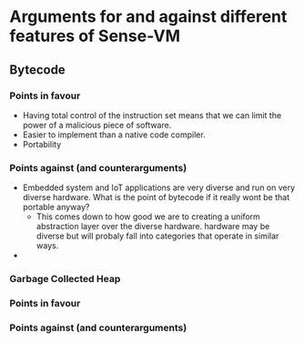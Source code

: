 

# Arguments for and against different features of Sense-VM



## Bytecode

### Points in favour

- Having total control of the instruction set means that we can limit
  the power of a malicious piece of software.
- Easier to implement than a native code compiler.
- Portability

### Points against (and counterarguments)

- Embedded system and IoT applications are very diverse and run on
  very diverse hardware. What is the point of bytecode if it really
  wont be that portable anyway?
  - This comes down to how good we are to creating a uniform abstraction
    layer over the diverse hardware. hardware may be diverse but will probaly
    fall into categories that operate in similar ways.
- 


### Garbage Collected Heap

### Points in favour

### Points against (and counterarguments)


